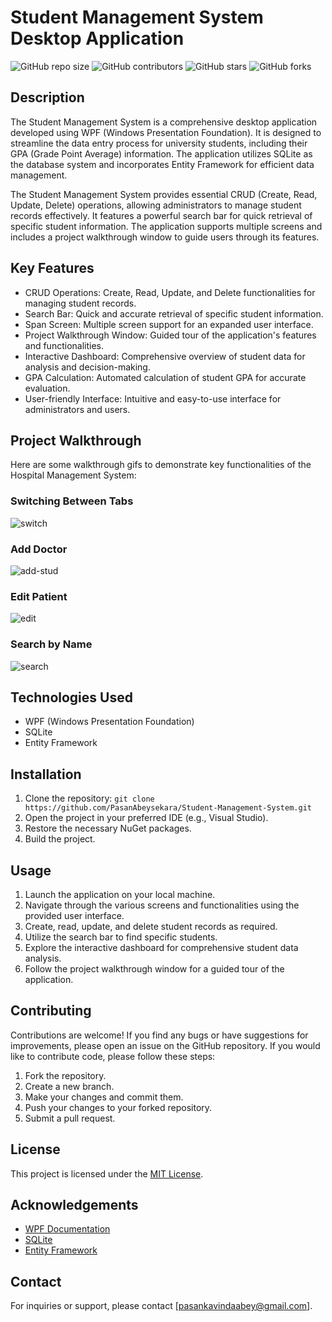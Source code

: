 # Student Management System Desktop Application

![GitHub repo size](https://img.shields.io/github/repo-size/PasanAbeysekara/Student-Management-System)
![GitHub contributors](https://img.shields.io/github/contributors/PasanAbeysekara/Student-Management-System)
![GitHub stars](https://img.shields.io/github/stars/PasanAbeysekara/Student-Management-System?style=social)
![GitHub forks](https://img.shields.io/github/forks/PasanAbeysekara/Student-Management-System?style=social)

## Description

The Student Management System is a comprehensive desktop application developed using WPF (Windows Presentation Foundation). It is designed to streamline the data entry process for university students, including their GPA (Grade Point Average) information. The application utilizes SQLite as the database system and incorporates Entity Framework for efficient data management.

The Student Management System provides essential CRUD (Create, Read, Update, Delete) operations, allowing administrators to manage student records effectively. It features a powerful search bar for quick retrieval of specific student information. The application supports multiple screens and includes a project walkthrough window to guide users through its features.

## Key Features

- CRUD Operations: Create, Read, Update, and Delete functionalities for managing student records.
- Search Bar: Quick and accurate retrieval of specific student information.
- Span Screen: Multiple screen support for an expanded user interface.
- Project Walkthrough Window: Guided tour of the application's features and functionalities.
- Interactive Dashboard: Comprehensive overview of student data for analysis and decision-making.
- GPA Calculation: Automated calculation of student GPA for accurate evaluation.
- User-friendly Interface: Intuitive and easy-to-use interface for administrators and users.

## Project Walkthrough

Here are some walkthrough gifs to demonstrate key functionalities of the Hospital Management System:

### Switching Between Tabs
![switch](https://github.com/PasanAbeysekara/Hospital-Management-System/assets/69195287/bf7b74ea-6b25-49d8-bd3b-a646382df7d5)

### Add Doctor
![add-stud](https://github.com/PasanAbeysekara/Hospital-Management-System/assets/69195287/c22172b5-2d12-4cf7-946f-e41a824a13a6)

### Edit Patient
![edit](https://github.com/PasanAbeysekara/Hospital-Management-System/assets/69195287/4707d19b-3527-474e-9fbf-1da96d836297)

### Search by Name
![search](https://github.com/PasanAbeysekara/Hospital-Management-System/assets/69195287/715f478d-593a-4782-971f-ce260d8f9d25)


## Technologies Used

- WPF (Windows Presentation Foundation)
- SQLite
- Entity Framework

## Installation

1. Clone the repository: `git clone https://github.com/PasanAbeysekara/Student-Management-System.git`
2. Open the project in your preferred IDE (e.g., Visual Studio).
3. Restore the necessary NuGet packages.
4. Build the project.

## Usage

1. Launch the application on your local machine.
2. Navigate through the various screens and functionalities using the provided user interface.
3. Create, read, update, and delete student records as required.
4. Utilize the search bar to find specific students.
5. Explore the interactive dashboard for comprehensive student data analysis.
6. Follow the project walkthrough window for a guided tour of the application.

## Contributing

Contributions are welcome! If you find any bugs or have suggestions for improvements, please open an issue on the GitHub repository. If you would like to contribute code, please follow these steps:

1. Fork the repository.
2. Create a new branch.
3. Make your changes and commit them.
4. Push your changes to your forked repository.
5. Submit a pull request.

## License

This project is licensed under the [MIT License](LICENSE).

## Acknowledgements

- [WPF Documentation](https://docs.microsoft.com/en-us/dotnet/desktop/wpf/)
- [SQLite](https://www.sqlite.org/)
- [Entity Framework](https://docs.microsoft.com/en-us/ef/)

## Contact

For inquiries or support, please contact [pasankavindaabey@gmail.com].

